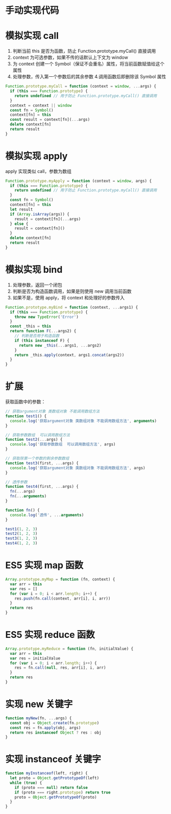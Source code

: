 <!--
 * @Description:
 * @Author: zhengfei.tan
 * @Date: 2024-02-27 09:58:26
 * @FilePath: \VitePress\docs\01.JavaScript\手动实现代码.md
 * @LastEditors: Please set LastEditors
 * @LastEditTime: 2024-08-02 21:55:44
-->

# 手动实现代码

# 模拟实现 call

1. 判断当前 this 是否为函数，防止 Function.prototype.myCall() 直接调用
2. context 为可选参数，如果不传的话默认上下文为 window
3. 为 context 创建一个 Symbol（保证不会重名）属性，将当前函数赋值给这个属性
4. 处理参数，传入第一个参数后的其余参数 4.调用函数后即删除该 Symbol 属性

```js
Function.prototype.myCall = function (context = window, ...args) {
  if (this === Function.prototype) {
    return undefined // 用于防止 Function.prototype.myCall() 直接调用
  }
  context = context || window
  const fn = Symbol()
  context[fn] = this
  const result = context[fn](...args)
  delete context[fn]
  return result
}
```

# 模拟实现 apply

apply 实现类似 call，参数为数组

```js
Function.prototype.myApply = function (context = window, args) {
  if (this === Function.prototype) {
    return undefined // 用于防止 Function.prototype.myCall() 直接调用
  }
  const fn = Symbol()
  context[fn] = this
  let result
  if (Array.isArray(args)) {
    result = context[fn](...args)
  } else {
    result = context[fn]()
  }
  delete context[fn]
  return result
}
```

# 模拟实现 bind

1. 处理参数，返回一个闭包
2. 判断是否为构造函数调用，如果是则使用 new 调用当前函数
3. 如果不是，使用 apply，将 context 和处理好的参数传入

```js
Function.prototype.myBind = function (context, ...args1) {
  if (this === Function.prototype) {
    throw new TypeError('Error')
  }
  const _this = this
  return function F(...args2) {
    // 判断是否用于构造函数
    if (this instanceof F) {
      return new _this(...args1, ...args2)
    }
    return _this.apply(context, args1.concat(args2))
  }
}
```

# 扩展

获取函数中的参数：

```js
// 获取argument对象 类数组对象 不能调用数组方法
function test1() {
  console.log('获取argument对象 类数组对象 不能调用数组方法', arguments)
}

// 获取参数数组  可以调用数组方法
function test2(...args) {
  console.log('获取参数数组  可以调用数组方法', args)
}

// 获取除第一个参数的剩余参数数组
function test3(first, ...args) {
  console.log('获取argument对象 类数组对象 不能调用数组方法', args)
}

// 透传参数
function test4(first, ...args) {
  fn(...args)
  fn(...arguments)
}

function fn() {
  console.log('透传', ...arguments)
}

test1(1, 2, 3)
test2(1, 2, 3)
test3(1, 2, 3)
test4(1, 2, 3)
```

# ES5 实现 map 函数

```js
Array.prototype.myMap = function (fn, context) {
  var arr = this
  var res = []
  for (var i = 0; i < arr.length; i++) {
    res.push(fn.call(context, arr[i], i, arr))
  }
  return res
}
```

# ES5 实现 reduce 函数

```js
Array.prototype.myReduce = function (fn, initialValue) {
  var arr = this
  var res = initialValue
  for (var i = 0; i < arr.length; i++) {
    res = fn.call(null, res, arr[i], i, arr)
  }
  return res
}
```

# 实现 new 关键字

```js
function myNew(fn, ...args) {
  const obj = Object.create(fn.prototype)
  const res = fn.apply(obj, args)
  return res instanceof Object ? res : obj
}
```

# 实现 instanceof 关键字

```js
function myInstanceof(left, right) {
  let proto = Object.getPrototypeOf(left)
  while (true) {
    if (proto === null) return false
    if (proto === right.prototype) return true
    proto = Object.getPrototypeOf(proto)
  }
}
```
